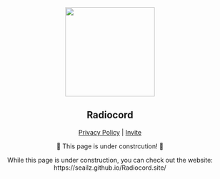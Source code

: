 <div align="center">
  <img src="https://user-images.githubusercontent.com/81972974/201009809-be816230-79ee-495c-bbc5-1a3c6b69f57f.png" width="200" height="200">
  <p>
    <b><h2>Radiocord</h2></b>
  <a href="https://github.com/seailz/Radiocord.info/blob/main/PRIVACY_POLICY.MD"> Privacy Policy</a> | <a href="https://discord.com/api/oauth2/authorize?client_id=1013416467858989076&permissions=3148032&scope=bot"> Invite</a> <p>
🚧 This page is under constrcution! 🚧 <p>
While this page is under construction, you can check out the website: https://seailz.github.io/Radiocord.site/
 </div>
